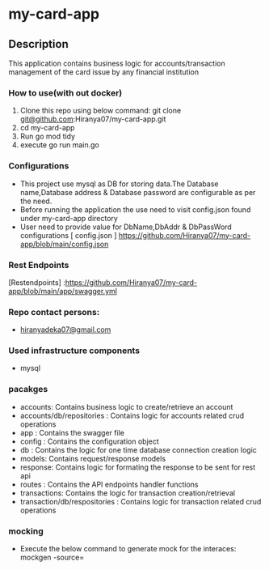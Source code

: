 # my-card-app
## Description
This application contains business logic for accounts/transaction management of the card issue by any financial institution

### How to use(with out docker)
1. Clone this repo using below command: git clone git@github.com:Hiranya07/my-card-app.git
2. cd my-card-app
4. Run go mod tidy
5. execute go run main.go

### Configurations
 - This project use mysql as DB for storing data.The Database name,Database address & Database password are configurable as per the need.
 - Before running the application the use need to visit config.json found under my-card-app directory
 - User need to provide value for DbName,DbAddr & DbPassWord configurations
 [ config.json ] https://github.com/Hiranya07/my-card-app/blob/main/config.json

### Rest Endpoints
[Restendpoints] :https://github.com/Hiranya07/my-card-app/blob/main/app/swagger.yml


### Repo contact persons:
- hiranyadeka07@gmail.com

### Used infrastructure components
- mysql

### pacakges
- accounts: Contains business logic to create/retrieve an account
- accounts/db/repositories : Contains logic for accounts related crud operations
- app : Contains the swagger file
- config : Contains the configuration object
- db : Contains the logic for one time database connection creation logic
- models: Contains request/response models
- response: Contains logic for formating the response to be sent for rest api
- routes : Contains the API endpoints handler functions
- transactions: Contains the logic for transaction creation/retrieval
- transaction/db/respositories : Contains logic for transaction related crud operations

### mocking
- Execute the below command to generate mock for the interaces: mockgen -source=<path to the go file contains interface> <destination path>









